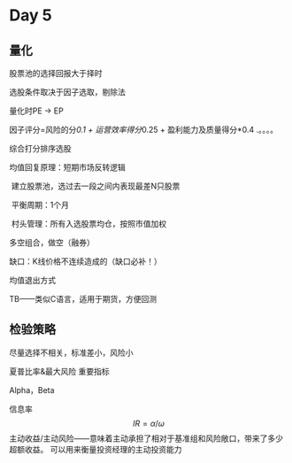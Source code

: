 # Day 5

## 量化

股票池的选择回报大于择时

选股条件取决于因子选取，剔除法

量化时PE -> EP

因子评分=风险的分*0.1 + 运营效率得分*0.25 + 盈利能力及质量得分*0.4 .。。。。

综合打分排序选股



均值回复原理：短期市场反转逻辑

​	建立股票池，选过去一段之间内表现最差N只股票

​	平衡周期：1个月

​	村头管理：所有入选股票均仓，按照市值加权

多空组合，做空（融券）



缺口：K线价格不连续造成的（缺口必补！）



均值退出方式



TB——类似C语言，适用于期货，方便回测



## 检验策略

尽量选择不相关，标准差小，风险小

夏普比率&最大风险 重要指标

Alpha，Beta

信息率 $$ IR = \alpha/\omega $$   主动收益/主动风险——意味着主动承担了相对于基准组和风险敞口，带来了多少超额收益。 可以用来衡量投资经理的主动投资能力

